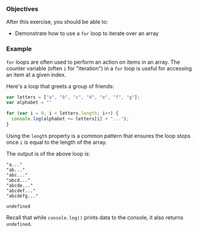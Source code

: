 <!--{ ids:[191], language:'JavaScript', type:'workshop', order: 1, name:'For Loops and Arrays', description:'Loops are often used to perform an action on items in an array' } -->

### Objectives

After this exercise, you should be able to:

- Demonstrate how to use a `for` loop to iterate over an array

### Example

`for` loops are often used to perform an action on items in an array. The counter variable (often `i` for "iteration") in a `for` loop is useful for accessing an item at a given index.

Here's a loop that greets a group of friends:

```js
var letters = ["a", "b", "c", "d", "e", "f", "g"];
var alphabet = ""

for (var i = 0; i < letters.length; i++) {
  console.log(alphabet += letters[i] + "...");
}
```

Using the `length` property is a common pattern that ensures the loop stops once `i` is equal to the length of the array.

The output is of the above loop is:

```
"a..."
"ab..."
"abc..."
"abcd..."
"abcde..."
"abcdef..."
"abcdefg..."

undefined
```

Recall that while `console.log()` prints data to the console, it also returns `undefined`.
